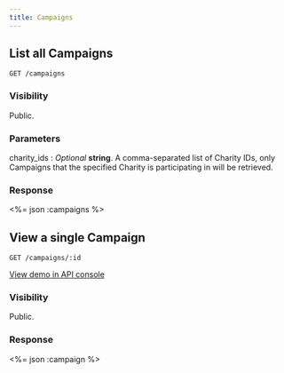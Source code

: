 ```yaml
---
title: Campaigns
---
```

## List all Campaigns

    GET /campaigns

### Visibility

Public.

### Parameters

charity_ids
: _Optional_ **string**. A comma-separated list of Charity IDs, only
Campaigns that the specified Charity is participating in will be
retrieved.

### Response

<%= json :campaigns %>

## View a single Campaign

    GET /campaigns/:id

[View demo in API console](/console/?query=campaigns/au-0.json) 

### Visibility

Public.

### Response

<%= json :campaign %>
